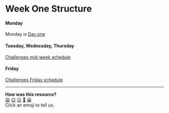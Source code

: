 # Week One Structure

#### Monday

Monday is [Day one](./day_one.md)

#### Tuesday, Wednesday, Thursday

[Challenges mid-week schedule](./challenges_mid_week_schedule.md)

#### Friday

[Challenges Friday schedule](./challenges_friday_schedule.md)

<!-- BEGIN GENERATED SECTION DO NOT EDIT -->

---

**How was this resource?**  
[😫](https://airtable.com/shrUJ3t7KLMqVRFKR?prefill_Repository=course&prefill_File=sequence/onsite/week01.md&prefill_Sentiment=😫) [😕](https://airtable.com/shrUJ3t7KLMqVRFKR?prefill_Repository=course&prefill_File=sequence/onsite/week01.md&prefill_Sentiment=😕) [😐](https://airtable.com/shrUJ3t7KLMqVRFKR?prefill_Repository=course&prefill_File=sequence/onsite/week01.md&prefill_Sentiment=😐) [🙂](https://airtable.com/shrUJ3t7KLMqVRFKR?prefill_Repository=course&prefill_File=sequence/onsite/week01.md&prefill_Sentiment=🙂) [😀](https://airtable.com/shrUJ3t7KLMqVRFKR?prefill_Repository=course&prefill_File=sequence/onsite/week01.md&prefill_Sentiment=😀)  
Click an emoji to tell us.

<!-- END GENERATED SECTION DO NOT EDIT -->
